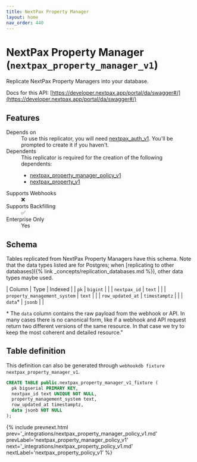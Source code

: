 ```yaml
---
title: NextPax Property Manager
layout: home
nav_order: 440
---
```


# NextPax Property Manager (`nextpax_property_manager_v1`)

Replicate NextPax Property Managers into your database.

Docs for this API: [https://developer.nextpax.app/portal/da/swagger#/](https://developer.nextpax.app/portal/da/swagger#/)

## Features

<dl>
<dt>Depends on</dt>
<dd>To use this replicator, you will need <a href="{% link _integrations/nextpax_auth_v1.md %}">nextpax_auth_v1</a>. You'll be prompted to create it if you haven't.</dd>

<dt>Dependents</dt>
<dd>This replicator is required for the creation of the following dependents:
<ul>
<li><a href="{% link _integrations/nextpax_property_manager_policy_v1.md %}">nextpax_property_manager_policy_v1</a></li>
<li><a href="{% link _integrations/nextpax_property_v1.md %}">nextpax_property_v1</a></li>
</ul>
</dd>

<dt>Supports Webhooks</dt>
<dd>❌</dd>
<dt>Supports Backfilling</dt>
<dd>✅</dd>
<dt>Enterprise Only</dt>
<dd>Yes</dd>

</dl>

## Schema

Tables replicated from NextPax Property Managers have this schema.
Note that the data types listed are for Postgres;
when [replicating to other databases]({% link _concepts/replication_databases.md %}),
other data types maybe used.

| Column | Type | Indexed |
| `pk` | `bigint` |  |
| `nextpax_id` | `text` |  |
| `property_management_system` | `text` |  |
| `row_updated_at` | `timestamptz` |  |
| `data`* | `jsonb` |  |

<span class="fs-3">* The `data` column contains the raw payload from the webhook or API.
In many cases there is no canonical form, like if a webhook and API request return
two different versions of the same resource.
In that case we try to keep the most coherent and detailed resource."</span>

## Table definition

This definition can also be generated through `webhookdb fixture nextpax_property_manager_v1`.

```sql
CREATE TABLE public.nextpax_property_manager_v1_fixture (
  pk bigserial PRIMARY KEY,
  nextpax_id text UNIQUE NOT NULL,
  property_management_system text,
  row_updated_at timestamptz,
  data jsonb NOT NULL
);
```

{% include prevnext.html prev='_integrations/nextpax_property_manager_policy_v1.md' prevLabel='nextpax_property_manager_policy_v1' next='_integrations/nextpax_property_policy_v1.md' nextLabel='nextpax_property_policy_v1' %}

